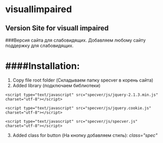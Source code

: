 # visuallimpaired
## Version Site for visuall impaired

###Версия сайта для слабовидящих. Добавляем любому сайту поддержку для слабовидящих.

####Installation: 
===================
1. Copy file root folder (Складываем папку specver в корень сайта)
2. Added library (подключаем библиотеки)
  ```
  <script type="text/javascript" src="specver/js/jquery-2.1.3.min.js"  charset="utf-8"></script>
  ```
  ```
  <script type="text/javascript" src="specver/js/jquery.cookie.js"  charset="utf-8"></script>
  ```
  ```
  <script type="text/javascript" src="specver/js/specver.js" charset="utf-8"></script>
  ```
3. Added class for button (На кнопку добавляем стиль): *class="spec"*


